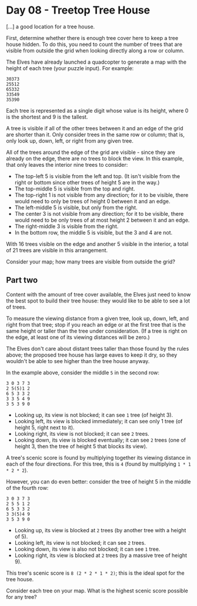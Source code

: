 # Day 08 - Treetop Tree House

[...] a good location for a tree house.

First, determine whether there is enough tree cover here to keep a tree house hidden. To do this, you need to count the number of trees that are visible from outside the grid when looking directly along a row or column.

The Elves have already launched a quadcopter to generate a map with the height of each tree (your puzzle input). For example:

```
30373
25512
65332
33549
35390
```
Each tree is represented as a single digit whose value is its height, where 0 is the shortest and 9 is the tallest.

A tree is visible if all of the other trees between it and an edge of the grid are shorter than it. Only consider trees in the same row or column; that is, only look up, down, left, or right from any given tree.

All of the trees around the edge of the grid are visible - since they are already on the edge, there are no trees to block the view. In this example, that only leaves the interior nine trees to consider:

*  The top-left 5 is visible from the left and top. (It isn't visible from the right or bottom since other trees of height 5 are in the way.)
*  The top-middle 5 is visible from the top and right.
*  The top-right 1 is not visible from any direction; for it to be visible, there would need to only be trees of height 0 between it and an edge.
*  The left-middle 5 is visible, but only from the right.
*  The center 3 is not visible from any direction; for it to be visible, there would need to be only trees of at most height 2 between it and an edge.
*  The right-middle 3 is visible from the right.
*  In the bottom row, the middle 5 is visible, but the 3 and 4 are not.

With 16 trees visible on the edge and another 5 visible in the interior, a total of 21 trees are visible in this arrangement.

Consider your map; how many trees are visible from outside the grid?

## Part two

Content with the amount of tree cover available, the Elves just need to know the best spot to build their tree house: they would like to be able to see a lot of trees.

To measure the viewing distance from a given tree, look up, down, left, and right from that tree; stop if you reach an edge or at the first tree that is the same height or taller than the tree under consideration. (If a tree is right on the edge, at least one of its viewing distances will be zero.)

The Elves don't care about distant trees taller than those found by the rules above; the proposed tree house has large eaves to keep it dry, so they wouldn't be able to see higher than the tree house anyway.

In the example above, consider the middle `5` in the second row:

```
3 0 3 7 3
2 5(5)1 2
6 5 3 3 2
3 3 5 4 9
3 5 3 9 0
```

*  Looking up, its view is not blocked; it can see `1` tree (of height 3).
*  Looking left, its view is blocked immediately; it can see only 1 tree (of height 5, right next to it).
*  Looking right, its view is not blocked; it can see `2` trees.
*  Looking down, its view is blocked eventually; it can see `2` trees (one of height 3, then the tree of height 5 that blocks its view).

A tree's scenic score is found by multiplying together its viewing distance in each of the four directions. For this tree, this is `4` (found by multiplying `1 * 1 * 2 * 2`).

However, you can do even better: consider the tree of height 5 in the middle of the fourth row:

```
3 0 3 7 3
2 5 5 1 2
6 5 3 3 2
3 3(5)4 9
3 5 3 9 0
```

*  Looking up, its view is blocked at `2` trees (by another tree with a height of 5).
*  Looking left, its view is not blocked; it can see `2` trees.
*  Looking down, its view is also not blocked; it can see `1` tree.
*  Looking right, its view is blocked at `2` trees (by a massive tree of height 9).

This tree's scenic score is `8 (2 * 2 * 1 * 2)`; this is the ideal spot for the tree house.

Consider each tree on your map. What is the highest scenic score possible for any tree?
